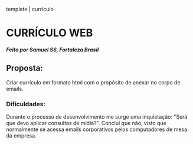 template | curriculo
 # CURRÍCULO WEB



##### Feito por Samuel SS, Fortaleza  Brasil

## Proposta: 

Criar currículo em formato html com o propósito de anexar no corpo de emails.

### Dificuldades: 

Durante o processo de desenvolvimento me surge uma inquietação: "Será que devo aplicar consultas de mídia?". Concluí que não, visto que normalmente se acessa emails corporativos pelos computadores de mesa da empresa.
